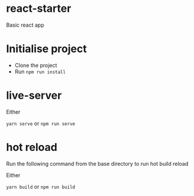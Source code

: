 # react-starter

Basic react app

# Initialise project

- Clone the project
- Run <code>npm run install</code>

# live-server

Either

<code>yarn serve</code> or
<code>npm run serve</code>

# hot reload

Run the following command from the base directory to run hot build reload

Either

<code>yarn build</code> or
<code>npm run build</code>
